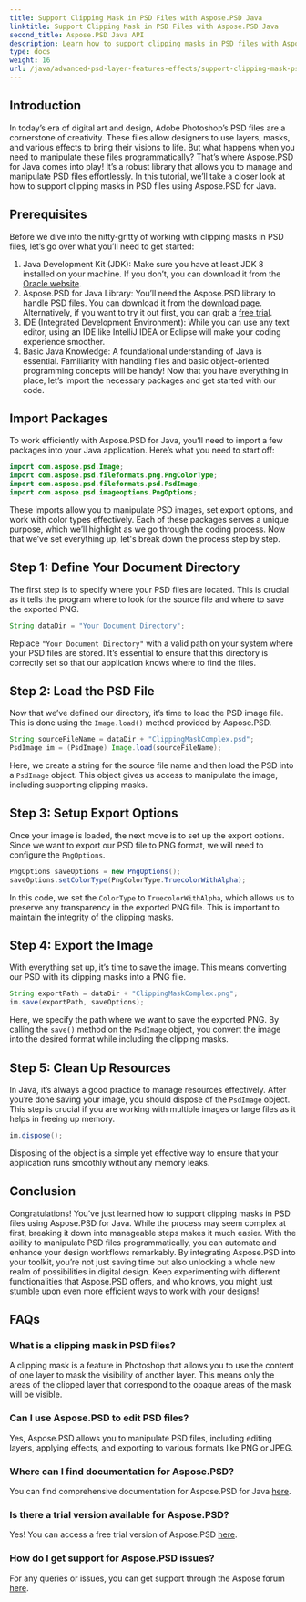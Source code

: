 ```yaml
---
title: Support Clipping Mask in PSD Files with Aspose.PSD Java
linktitle: Support Clipping Mask in PSD Files with Aspose.PSD Java
second_title: Aspose.PSD Java API
description: Learn how to support clipping masks in PSD files with Aspose.PSD for Java. Follow our step-by-step guide to easily manipulate PSD images.
type: docs
weight: 16
url: /java/advanced-psd-layer-features-effects/support-clipping-mask-psd-files/
---
```

## Introduction
In today’s era of digital art and design, Adobe Photoshop’s PSD files are a cornerstone of creativity. These files allow designers to use layers, masks, and various effects to bring their visions to life. But what happens when you need to manipulate these files programmatically? That’s where Aspose.PSD for Java comes into play! It’s a robust library that allows you to manage and manipulate PSD files effortlessly. In this tutorial, we’ll take a closer look at how to support clipping masks in PSD files using Aspose.PSD for Java. 
## Prerequisites
Before we dive into the nitty-gritty of working with clipping masks in PSD files, let’s go over what you’ll need to get started:
1. Java Development Kit (JDK): Make sure you have at least JDK 8 installed on your machine. If you don’t, you can download it from the [Oracle website](https://www.oracle.com/java/technologies/javase-jdk8-downloads.html).
2. Aspose.PSD for Java Library: You’ll need the Aspose.PSD library to handle PSD files. You can download it from the [download page](https://releases.aspose.com/psd/java/). Alternatively, if you want to try it out first, you can grab a [free trial](https://releases.aspose.com/).
3. IDE (Integrated Development Environment): While you can use any text editor, using an IDE like IntelliJ IDEA or Eclipse will make your coding experience smoother.
4. Basic Java Knowledge: A foundational understanding of Java is essential. Familiarity with handling files and basic object-oriented programming concepts will be handy!
Now that you have everything in place, let’s import the necessary packages and get started with our code.
## Import Packages
To work efficiently with Aspose.PSD for Java, you’ll need to import a few packages into your Java application. Here’s what you need to start off:
```java
import com.aspose.psd.Image;
import com.aspose.psd.fileformats.png.PngColorType;
import com.aspose.psd.fileformats.psd.PsdImage;
import com.aspose.psd.imageoptions.PngOptions;
```
These imports allow you to manipulate PSD images, set export options, and work with color types effectively. Each of these packages serves a unique purpose, which we’ll highlight as we go through the coding process.
Now that we’ve set everything up, let's break down the process step by step.
## Step 1: Define Your Document Directory
The first step is to specify where your PSD files are located. This is crucial as it tells the program where to look for the source file and where to save the exported PNG.
```java
String dataDir = "Your Document Directory";
```
Replace `"Your Document Directory"` with a valid path on your system where your PSD files are stored. It’s essential to ensure that this directory is correctly set so that our application knows where to find the files. 
## Step 2: Load the PSD File
Now that we’ve defined our directory, it’s time to load the PSD image file. This is done using the `Image.load()` method provided by Aspose.PSD.
```java
String sourceFileName = dataDir + "ClippingMaskComplex.psd";
PsdImage im = (PsdImage) Image.load(sourceFileName);
```
Here, we create a string for the source file name and then load the PSD into a `PsdImage` object. This object gives us access to manipulate the image, including supporting clipping masks.
## Step 3: Setup Export Options
Once your image is loaded, the next move is to set up the export options. Since we want to export our PSD file to PNG format, we will need to configure the `PngOptions`.
```java
PngOptions saveOptions = new PngOptions();
saveOptions.setColorType(PngColorType.TruecolorWithAlpha);
```
In this code, we set the `ColorType` to `TruecolorWithAlpha`, which allows us to preserve any transparency in the exported PNG file. This is important to maintain the integrity of the clipping masks.
## Step 4: Export the Image
With everything set up, it’s time to save the image. This means converting our PSD with its clipping masks into a PNG file.
```java
String exportPath = dataDir + "ClippingMaskComplex.png";
im.save(exportPath, saveOptions);
```
Here, we specify the path where we want to save the exported PNG. By calling the `save()` method on the `PsdImage` object, you convert the image into the desired format while including the clipping masks.
## Step 5: Clean Up Resources
In Java, it’s always a good practice to manage resources effectively. After you’re done saving your image, you should dispose of the `PsdImage` object. This step is crucial if you are working with multiple images or large files as it helps in freeing up memory.
```java
im.dispose();
```
Disposing of the object is a simple yet effective way to ensure that your application runs smoothly without any memory leaks.
## Conclusion
Congratulations! You’ve just learned how to support clipping masks in PSD files using Aspose.PSD for Java. While the process may seem complex at first, breaking it down into manageable steps makes it much easier. With the ability to manipulate PSD files programmatically, you can automate and enhance your design workflows remarkably.
By integrating Aspose.PSD into your toolkit, you’re not just saving time but also unlocking a whole new realm of possibilities in digital design. Keep experimenting with different functionalities that Aspose.PSD offers, and who knows, you might just stumble upon even more efficient ways to work with your designs!
## FAQs
### What is a clipping mask in PSD files?
A clipping mask is a feature in Photoshop that allows you to use the content of one layer to mask the visibility of another layer. This means only the areas of the clipped layer that correspond to the opaque areas of the mask will be visible.
### Can I use Aspose.PSD to edit PSD files?
Yes, Aspose.PSD allows you to manipulate PSD files, including editing layers, applying effects, and exporting to various formats like PNG or JPEG.
### Where can I find documentation for Aspose.PSD?
You can find comprehensive documentation for Aspose.PSD for Java [here](https://reference.aspose.com/psd/java/).
### Is there a trial version available for Aspose.PSD?
Yes! You can access a free trial version of Aspose.PSD [here](https://releases.aspose.com/).
### How do I get support for Aspose.PSD issues?
For any queries or issues, you can get support through the Aspose forum [here](https://forum.aspose.com/c/psd/34).
